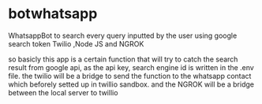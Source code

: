 # botwhatsapp

WhatsappBot to search every query inputted by the user using google search token Twilio ,Node JS and NGROK 

so basicly this app is a certain function that will try to catch the search result from google api, as the api key, search engine id is written in the .env file. the twilio will be a bridge to send the function to the whatsapp contact which beforely setted up in twillio sandbox. and the NGROK will be a bridge between the local server to twillio 
